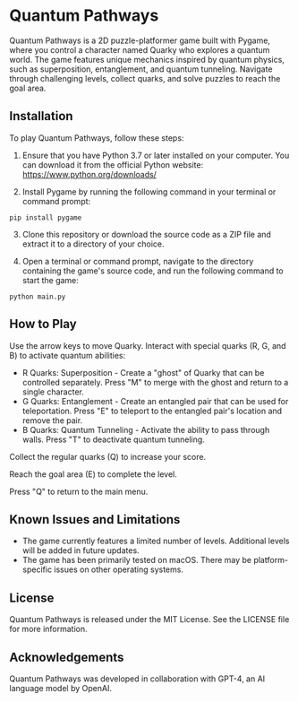# Quantum Pathways

Quantum Pathways is a 2D puzzle-platformer game built with Pygame, where you control a character named Quarky who explores a quantum world. The game features unique mechanics inspired by quantum physics, such as superposition, entanglement, and quantum tunneling. Navigate through challenging levels, collect quarks, and solve puzzles to reach the goal area.

## Installation

To play Quantum Pathways, follow these steps:

1. Ensure that you have Python 3.7 or later installed on your computer. You can download it from the official Python website: https://www.python.org/downloads/

2. Install Pygame by running the following command in your terminal or command prompt:

```
pip install pygame
```

3. Clone this repository or download the source code as a ZIP file and extract it to a directory of your choice.

4. Open a terminal or command prompt, navigate to the directory containing the game's source code, and run the following command to start the game:
```
python main.py
```


## How to Play

Use the arrow keys to move Quarky. Interact with special quarks (R, G, and B) to activate quantum abilities:

- R Quarks: Superposition - Create a "ghost" of Quarky that can be controlled separately. Press "M" to merge with the ghost and return to a single character.
- G Quarks: Entanglement - Create an entangled pair that can be used for teleportation. Press "E" to teleport to the entangled pair's location and remove the pair.
- B Quarks: Quantum Tunneling - Activate the ability to pass through walls. Press "T" to deactivate quantum tunneling.

Collect the regular quarks (Q) to increase your score.

Reach the goal area (E) to complete the level.

Press "Q" to return to the main menu.

## Known Issues and Limitations

- The game currently features a limited number of levels. Additional levels will be added in future updates.
- The game has been primarily tested on macOS. There may be platform-specific issues on other operating systems.

## License

Quantum Pathways is released under the MIT License. See the LICENSE file for more information.

## Acknowledgements

Quantum Pathways was developed in collaboration with GPT-4, an AI language model by OpenAI.
